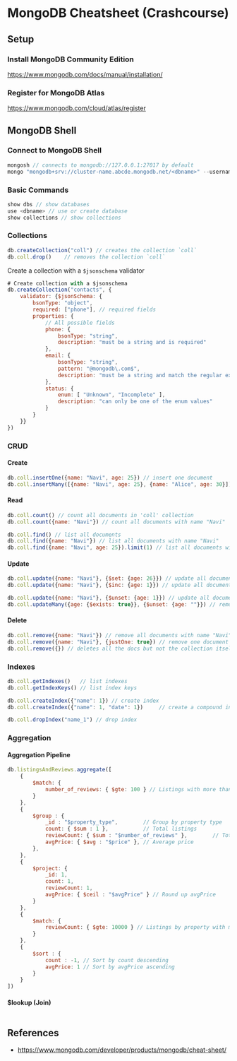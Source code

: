 # MongoDB Cheatsheet (Crashcourse)

## Setup

### Install MongoDB Community Edition
https://www.mongodb.com/docs/manual/installation/

### Register for MongoDB Atlas
https://www.mongodb.com/cloud/atlas/register

## MongoDB Shell

### Connect to MongoDB Shell
```javascript
mongosh // connects to mongodb://127.0.0.1:27017 by default
mongo "mongodb+srv://cluster-name.abcde.mongodb.net/<dbname>" --username <username> // MongoDB Atlas
```

### Basic Commands
```javascript
show dbs // show databases
use <dbname> // use or create database 
show collections // show collections
```

### Collections

```javascript
db.createCollection("coll") // creates the collection `coll`
db.coll.drop()    // removes the collection `coll`
```

Create a collection with a `$jsonschema` validator
```javascript
# Create collection with a $jsonschema
db.createCollection("contacts", {
    validator: {$jsonSchema: {
        bsonType: "object",
        required: ["phone"], // required fields
        properties: {
            // All possible fields
            phone: {
                bsonType: "string",
                description: "must be a string and is required"
            },
            email: {
                bsonType: "string",
                pattern: "@mongodb\.com$",
                description: "must be a string and match the regular expression pattern"
            },
            status: {
                enum: [ "Unknown", "Incomplete" ],
                description: "can only be one of the enum values"
            }
        }
    }}
})
```

### CRUD

#### Create
```javascript
db.coll.insertOne({name: "Navi", age: 25}) // insert one document
db.coll.insertMany([{name: "Navi", age: 25}, {name: "Alice", age: 30}]) // insert many documents
```

#### Read
```javascript
db.coll.count() // count all documents in 'coll' collection
db.coll.count({name: "Navi"}) // count all documents with name "Navi"

db.coll.find() // list all documents
db.coll.find({name: "Navi"}) // list all documents with name "Navi"
db.coll.find({name: "Navi", age: 25}).limit(1) // list all documents with name "Navi" and age 25, and return only one document.
```

#### Update
```javascript
db.coll.update({name: "Navi"}, {$set: {age: 26}}) // update all documents with name "Navi" and set age to 26
db.coll.update({name: "Navi"}, {$inc: {age: 1}}) // update all documents with name "Navi" and increment age by 1

db.coll.update({name: "Navi"}, {$unset: {age: 1}}) // update all documents with name "Navi" and set age to null
db.coll.updateMany({age: {$exists: true}}, {$unset: {age: ""}}) // remove age field from all documents with age field

```

#### Delete
```javascript
db.coll.remove({name: "Navi"}) // remove all documents with name "Navi"
db.coll.remove({name: "Navi"}, {justOne: true}) // remove one document with name "Navi"
db.coll.remove({}) // deletes all the docs but not the collection itself and its index definitions
```


### Indexes

```javascript
db.coll.getIndexes()   // list indexes
db.coll.getIndexKeys() // list index keys

db.coll.createIndex({"name": 1}) // create index
db.coll.createIndex({"name": 1, "date": 1})     // create a compound index

db.coll.dropIndex("name_1") // drop index
```

### Aggregation

#### Aggregation Pipeline

```javascript
db.listingsAndReviews.aggregate([
    {
        $match: {
            number_of_reviews: { $gte: 100 } // Listings with more than 100 reviews
        } 
    },
    {
        $group : {
            _id : "$property_type",        // Group by property type
            count: { $sum : 1 },           // Total listings
            reviewCount: { $sum : "$number_of_reviews" },        // Total reviews
            avgPrice: { $avg : "$price" }, // Average price
        },
    },
    {
        $project: {
            _id: 1,
            count: 1,
            reviewCount: 1,
            avgPrice: { $ceil : "$avgPrice" } // Round up avgPrice
        }
    },
    {
        $match: {
            reviewCount: { $gte: 10000 } // Listings by property with more than 10000 total reviews
        } 
    },
    {
        $sort : { 
            count : -1, // Sort by count descending
            avgPrice: 1 // Sort by avgPrice ascending
        }
    }
])
```

#### $lookup (Join)

```javascript

```

## References
- https://www.mongodb.com/developer/products/mongodb/cheat-sheet/